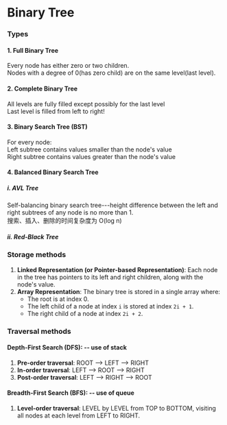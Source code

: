 # Binary Tree
### Types
#### 1. Full Binary Tree
Every node has either zero or two children.</br>
Nodes with a degree of 0(has zero child) are on the same level(last level).</br>
#### 2. Complete Binary Tree
All levels are fully filled except possibly for the last level</br>
Last level is filled from left to right!</br>
#### 3. Binary Search Tree (BST)
For every node:<br/>
Left subtree contains values smaller than the node's value</br>
Right subtree contains values greater than the node's value</br>
#### 4. Balanced Binary Search Tree
#####   i. AVL Tree
Self-balancing binary search tree---height difference between the left and right subtrees of any node is no more than 1.</br>
搜索、插入、删除的时间复杂度为 O(log n)
#####   ii. Red-Black Tree
### Storage methods
1. **Linked Representation (or Pointer-based Representation)**: Each node in the tree has pointers to its left and right children, along with the node's value.
2. **Array Representation**: The binary tree is stored in a single array where:
   - The root is at index 0.
   - The left child of a node at index `i` is stored at index `2i + 1`.
   - The right child of a node at index `2i + 2`.
### Traversal methods
#### Depth-First Search (DFS): -- use of stack
1. **Pre-order traversal**: ROOT --> LEFT --> RIGHT
2. **In-order traversal**: LEFT --> ROOT --> RIGHT
3. **Post-order traversal**: LEFT --> RIGHT --> ROOT

#### Breadth-First Search (BFS): -- use of queue
1. **Level-order traversal**: LEVEL by LEVEL from TOP to BOTTOM, visiting all nodes at each level from LEFT to RIGHT.
